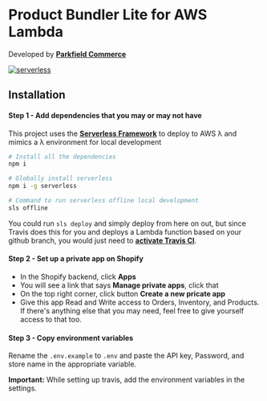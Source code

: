 # Product Bundler Lite for AWS Lambda
Developed by **[Parkfield Commerce](https://www.parkfieldcommerce.com/)**

[![serverless](http://public.serverless.com/badges/v3.svg)](http://www.serverless.com)

## Installation

#### Step 1 - Add dependencies that you may or may not have
This project uses the **[Serverless Framework](https://www.serverless.com)** to deploy to AWS λ and mimics a λ environment for local development

```bash
# Install all the dependencies
npm i

# Globally install serverless
npm i -g serverless

# Command to run serverless offline local development
sls offline
```

You could run `sls deploy` and simply deploy from here on out, but since Travis does this for you and deploys a Lambda function based on your github branch, you would just need to **[activate Travis CI](https://travis-ci.org/getting_started)**.

#### Step 2 - Set up a private app on Shopify

* In the Shopify backend, click **Apps**
* You will see a link that says **Manage private apps**, click that
* On the top right corner, click button **Create a new pricate app**
* Give this app Read and Write access to Orders, Inventory, and Products. If there's anything else that you may need, feel free to give yourself access to that too.

#### Step 3 - Copy environment variables

Rename the `.env.example` to `.env` and paste the API key, Password, and store name in the appropriate variable.

**Important:** While setting up travis, add the environment variables in the settings.
